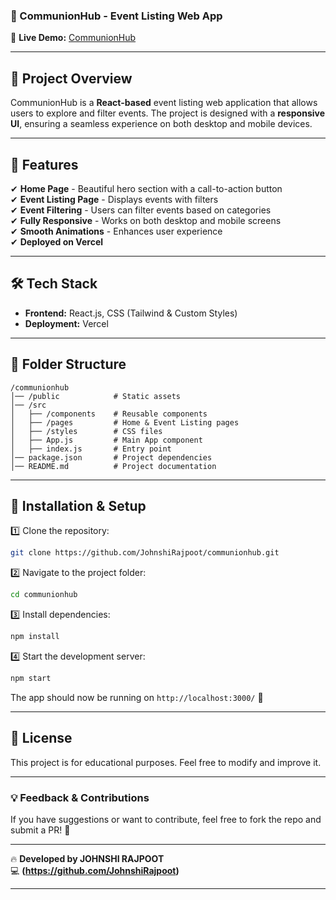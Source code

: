 ### **📌 CommunionHub - Event Listing Web App**  

🚀 **Live Demo:** [CommunionHub](https://communion-hub-azure.vercel.app/)  

---

## **📖 Project Overview**  
CommunionHub is a **React-based** event listing web application that allows users to explore and filter events. The project is designed with a **responsive UI**, ensuring a seamless experience on both desktop and mobile devices.  

---

## **🎯 Features**  
✔ **Home Page** - Beautiful hero section with a call-to-action button  
✔ **Event Listing Page** - Displays events with filters  
✔ **Event Filtering** - Users can filter events based on categories  
✔ **Fully Responsive** - Works on both desktop and mobile screens  
✔ **Smooth Animations** - Enhances user experience  
✔ **Deployed on Vercel**  

---

## **🛠️ Tech Stack**  
- **Frontend:** React.js, CSS (Tailwind & Custom Styles)  
- **Deployment:** Vercel  

---

## **📂 Folder Structure**  
```
/communionhub
│── /public            # Static assets  
│── /src
│   ├── /components    # Reusable components  
│   ├── /pages         # Home & Event Listing pages  
│   ├── /styles        # CSS files  
│   ├── App.js         # Main App component  
│   ├── index.js       # Entry point  
│── package.json       # Project dependencies  
│── README.md          # Project documentation  
```

---

## **🚀 Installation & Setup**  
1️⃣ Clone the repository:  
```sh
git clone https://github.com/JohnshiRajpoot/communionhub.git
```
2️⃣ Navigate to the project folder:  
```sh
cd communionhub
```
3️⃣ Install dependencies:  
```sh
npm install
```
4️⃣ Start the development server:  
```sh
npm start
```
The app should now be running on `http://localhost:3000/` 🎉  

---

## **📜 License**  
This project is for educational purposes. Feel free to modify and improve it.  

---

### **💡 Feedback & Contributions**  
If you have suggestions or want to contribute, feel free to fork the repo and submit a PR! 🚀  

---

🔥 **Developed by JOHNSHI RAJPOOT**  
💻 **(https://github.com/JohnshiRajpoot)**  

---

